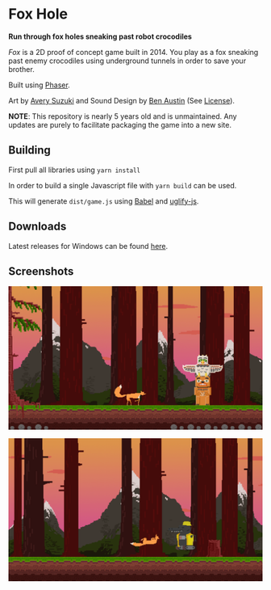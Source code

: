 

# Fox Hole

**Run through fox holes sneaking past robot crocodiles**

*Fox* is a 2D proof of concept game built in 2014.  You play as a fox sneaking past enemy crocodiles using underground tunnels in order to save your brother.

Built using [Phaser](https://phaser.io/).

Art by [Avery Suzuki](https://www.instagram.com/suzukiavery/) and Sound Design by [Ben Austin](https://github.com/austinben) (See [License](https://github.com/woofers/fox-hole/blob/master/assets/sfx/LICENSE)).

**NOTE**: This repository is nearly 5 years old and is unmaintained.  Any updates are purely to facilitate packaging the game into a new site.


## Building

First pull all libraries using `yarn install`

In order to build a single Javascript file with `yarn build` can be used.

This will generate `dist/game.js` using [Babel](https://babeljs.io/) and [uglify-js](https://www.npmjs.com/package/uglify-js).


## Downloads

Latest releases for Windows can be found [here](https://github.com/woofers/fox-hole/releases).


## Screenshots

![img](./screenshots/1.png "Screenshot 1")

![img](./screenshots/2.png "Screenshot 2")
